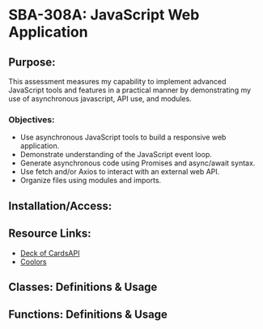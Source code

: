 # SBA-308A: JavaScript Web Application #

## Purpose: ##
This assessment measures my capability to implement advanced JavaScript tools and features in a practical manner by demonstrating my use of asynchronous javascript, API use, and modules.


### Objectives: ###
- Use asynchronous JavaScript tools to build a responsive web application.
- Demonstrate understanding of the JavaScript event loop.
- Generate asynchronous code using Promises and async/await syntax.
- Use fetch and/or Axios to interact with an external web API.
- Organize files using modules and imports.

## Installation/Access: ##


## Resource Links: ##
- [Deck of CardsAPI](https://deckofcardsapi.com/)
- [Coolors](https://coolors.co/)

## Classes: Definitions & Usage ##

## Functions: Definitions & Usage ##

